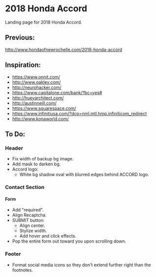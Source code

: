 # 2018 Honda Accord

Landing page for 2018 Honda Accord.

## Previous:

http://www.hondaofnewrochelle.com/2018-honda-accord

## Inspiration:

- https://www.onnit.com/
- http://www.oakley.com/
- http://neurohacker.com/
- https://www.capitalone.com/bank/?bc=yes#
- http://hueyarchitect.com/
- http://austinneill.com/
- https://www.squarespace.com/
- https://www.infinitiusa.com/?dcp=nml.mtl.hmp.infiniticom_redirect
- http://www.konaworld.com/

## To Do:

### Header

- Fix width of backup bg image.
- Add mask to darken bg.
- Accord logo:
  - White bg shadow oval with blurred edges behind ACCORD logo.

### Contact Section

#### Form

- Add "required".
- Align Recaptcha.
- SUBMIT button:
  - Align center.
  - Stylize width.
  - Add hover and click effects.
- Pop the entire form out toward you upon scrolling down.

### Footer

- Format social media icons so they don't extend further right than the footnotes.